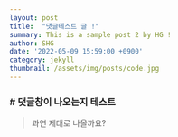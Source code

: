 ```yaml
---
layout: post
title:  "댓글테스트 글 !"
summary: This is a sample post 2 by HG !
author: SHG
date: '2022-05-09 15:59:00 +0900'
category: jekyll
thumbnail: /assets/img/posts/code.jpg
---
```


### # 댓글창이 나오는지 테스트 

> 과연 제대로 나올까요?